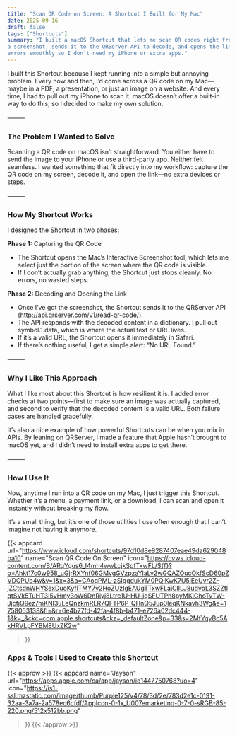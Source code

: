 ```yaml
---
title: "Scan QR Code on Screen: A Shortcut I Built for My Mac"
date: 2025-09-16
draft: false
tags: ["Shortcuts"]
summary: "I built a macOS Shortcut that lets me scan QR codes right from my screen. It grabs 
a screenshot, sends it to the QRServer API to decode, and opens the link in Safari—handling 
errors smoothly so I don’t need my iPhone or extra apps."
---
```


I built this Shortcut because I kept running into a simple but annoying problem. Every now 
and then, I’d come across a QR code on my Mac—maybe in a PDF, a presentation, or just an image 
on a website. And every time, I had to pull out my iPhone to scan it. macOS doesn’t offer 
a built-in way to do this, so I decided to make my own solution.

⸻

### The Problem I Wanted to Solve

Scanning a QR code on macOS isn’t straightforward. You either have to send the image to your 
iPhone or use a third-party app. Neither felt seamless. I wanted something that fit directly 
into my workflow: capture the QR code on my screen, decode it, and open the link—no extra 
devices or steps.

⸻

### How My Shortcut Works

I designed the Shortcut in two phases:

**Phase 1:** Capturing the QR Code

- The Shortcut opens the Mac’s Interactive Screenshot tool, which lets me select just the 
portion of the screen where the QR code is visible.
- If I don’t actually grab anything, the Shortcut just stops cleanly. No errors, no wasted 
steps.

**Phase 2:** Decoding and Opening the Link

- Once I’ve got the screenshot, the Shortcut sends it to the QRServer API (http://api.qrserver.com/v1/read-qr-code/).
- The API responds with the decoded content in a dictionary. I pull out symbol.1.data, which 
is where the actual text or URL lives.
- If it’s a valid URL, the Shortcut opens it immediately in Safari.
- If there’s nothing useful, I get a simple alert: “No URL Found.”

⸻

### Why I Like This Approach

What I like most about this Shortcut is how resilient it is. I added error checks at two 
points—first to make sure an image was actually captured, and second to verify that the 
decoded content is a valid URL. Both failure cases are handled gracefully.

It’s also a nice example of how powerful Shortcuts can be when you mix in APIs. By leaning 
on QRServer, I made a feature that Apple hasn’t brought to macOS yet, and I didn’t need to 
install extra apps to get there.

⸻

### How I Use It

Now, anytime I run into a QR code on my Mac, I just trigger this Shortcut. Whether it’s a 
menu, a payment link, or a download, I can scan and open it instantly without breaking my 
flow.

It’s a small thing, but it’s one of those utilities I use often enough that I can’t imagine 
not having it anymore.

{{< appcard
     url="https://www.icloud.com/shortcuts/97d10d8e9287407eae49da629048ba10"
     name="Scan QR Code On Screen"
     icon="https://cvws.icloud-content.com/B/ARqYgus6_I4mh4wwLcjkSpfTxwFL/${f}?o=Ahkt17c0w958_uGjrRXYnf06GMvgGVzpzaYlaLv2wGQAZOucOkfScD60pZVDCPUb4w&v=1&x=3&a=CAogPML-zSIggdukYM0PQiKwK7U5iEeUvr2Z-jZCtsdnWHYSexDuoKyflTMY7v2HoZUzIgEAUgTTxwFLajClILJ8udvoL3SZZtlqtSVk5TuHT3I5vHmy3oW6DnRiyj8Ltre1U-HU-jqSFUTPh8pyMKlGhoTyTW-JjcfjQ9ez7mKNI3uLeQnzkmRER7QFTP6P_QHnQ5Jup0leqKNkavh3Wg&e=1758053138&fl=&r=6e4b77fd-42fa-4f8b-b471-e726a02dc444-1&k=_&ckc=com.apple.shortcuts&ckz=_defaultZone&p=33&s=2MfYqyBc5AkHRVLpFYBM8UxZK2w"
>}}

### Apps & Tools I Used to Create this Shortcut

{{< approw >}}
  {{< appcard 
    name="Jayson"
    url="https://apps.apple.com/ca/app/jayson/id1447750768?uo=4"
    icon="https://is1-ssl.mzstatic.com/image/thumb/Purple125/v4/78/3d/2e/783d2e1c-0191-32aa-3a7a-2a578ec6cfdf/AppIcon-0-1x_U007emarketing-0-7-0-sRGB-85-220.png/512x512bb.png"
  >}}
{{< /approw >}}

